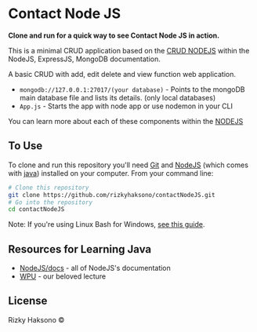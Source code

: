 # Contact Node JS

**Clone and run for a quick way to see Contact Node JS in action.**

This is a minimal CRUD application based on the [CRUD NODEJS](https://www.youtube.com/watch?v=sSLJx5t4OJ4&list=PLFIM0718LjIW-XBdVOerYgKegBtD6rSfD) within the NodeJS, ExpressJS, MongoDB documentation.

A basic CRUD with add, edit delete and view function web application.

- `mongodb://127.0.0.1:27017/(your database)` - Points to the mongoDB main database file and lists its details. (only local databases)
- `App.js` - Starts the app with node app or use nodemon in your CLI

You can learn more about each of these components within the [NODEJS](https://nodejs.org/en/docs/)

## To Use

To clone and run this repository you'll need [Git](https://git-scm.com) and [NodeJS](https://nodejs.org/en/download/) (which comes with [java](https://www.java.com/en/)) installed on your computer. From your command line:

```bash
# Clone this repository
git clone https://github.com/rizkyhaksono/contactNodeJS.git
# Go into the repository
cd contactNodeJS
```

Note: If you're using Linux Bash for Windows, [see this guide](https://www.howtogeek.com/261575/how-to-run-graphical-linux-desktop-applications-from-windows-10s-bash-shell/).

## Resources for Learning Java

- [NodeJS/docs](https://nodejs.org/en/docs/) - all of NodeJS's documentation
- [WPU](https://www.youtube.com/channel/UCkXmLjEr95LVtGuIm3l2dPg) - our beloved lecture

## License

Rizky Haksono ©
